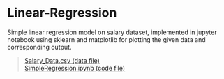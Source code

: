 # Linear-Regression<br>
Simple linear regression model on salary dataset, implemented in jupyter notebook using sklearn and matplotlib for plotting the given data and corresponding output.

>[Salary_Data.csv (data file)]("https://github.com/deepanshu96/Linear-Regression/blob/master/Salary_Data.csv") <br>
>[SimpleRegression.ipynb (code file)]("https://github.com/deepanshu96/Linear-Regression/blob/master/SimpleRegression.ipynb")

